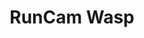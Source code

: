 ---
color: orange
category: Cameras
group: DJI
visible: true
order: 1
title: RunCam Wasp
link: https://www.getfpv.com/fpv/cameras/flight-cameras/runcam-wasp-digital-hd-fpv-camera.html
img: /uploads/equipment/video/cameras-runcam-wasp.png
text: A newer option from RunCam is currently the cheapest option that still offers 120Hz video. What you save in budget will lead to slightly worse video quality. But nothing too bad
info: 
  - $49.99
  - 720/1080p<Resolution>
  - 60/120FPS<Frame Rate>
  - 155°<FOV>
  - 1/3"<Sensor Size>
  - Micro (19mm)<Size>
  - 7.5g
---